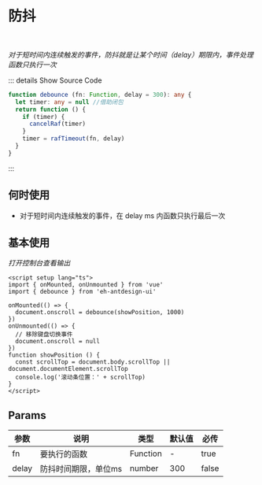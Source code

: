 # 防抖<BackTop />

<br/>

*对于短时间内连续触发的事件，防抖就是让某个时间（delay）期限内，事件处理函数只执行一次*

::: details  Show Source Code

```ts
function debounce (fn: Function, delay = 300): any {
  let timer: any = null //借助闭包
  return function () {
    if (timer) {
      cancelRaf(timer)
    }
    timer = rafTimeout(fn, delay)
  }
}
```

:::

## 何时使用

- 对于短时间内连续触发的事件，在 delay ms 内函数只执行最后一次

<script setup lang="ts">
import { onMounted, onUnmounted } from 'vue'
import { debounce } from 'eh-antdesign-ui'

onMounted(() => {
  document.onscroll = debounce(showPosition, 1000)
})
onUnmounted(() => {
  // 移除键盘切换事件
  document.onscroll = null
})
function showPosition () {
  const scrollTop = document.body.scrollTop || document.documentElement.scrollTop
  console.log('滚动条位置：' + scrollTop)
}
</script>

## 基本使用

*打开控制台查看输出*

```vue
<script setup lang="ts">
import { onMounted, onUnmounted } from 'vue'
import { debounce } from 'eh-antdesign-ui'

onMounted(() => {
  document.onscroll = debounce(showPosition, 1000)
})
onUnmounted(() => {
  // 移除键盘切换事件
  document.onscroll = null
})
function showPosition () {
  const scrollTop = document.body.scrollTop || document.documentElement.scrollTop
  console.log('滚动条位置：' + scrollTop)
}
</script>
```

## Params

参数 | 说明 | 类型 | 默认值 | 必传
-- | -- | -- | -- | --
fn | 要执行的函数 | Function | - | true
delay | 防抖时间期限，单位ms | number | 300 | false

